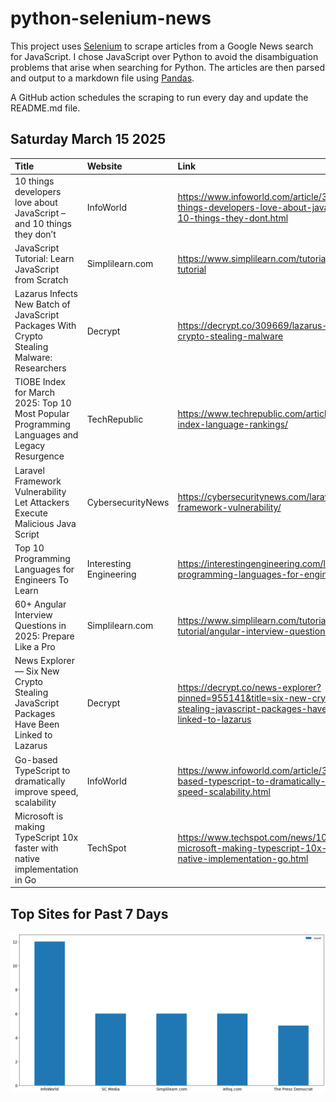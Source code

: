 # python-selenium-news

This project uses [Selenium](https://www.seleniumhq.org/) to scrape articles from a Google News search for JavaScript.
I chose JavaScript over Python to avoid the disambiguation problems that arise when searching for Python.
The articles are then parsed and output to a markdown file using [Pandas](https://pandas.pydata.org/).

A GitHub action schedules the scraping to run every day and update the README.md file.

## Saturday March 15 2025


| Title                                                                                       | Website                 | Link                                                                                                                         |
|:--------------------------------------------------------------------------------------------|:------------------------|:-----------------------------------------------------------------------------------------------------------------------------|
| 10 things developers love about JavaScript – and 10 things they don’t                       | InfoWorld               | https://www.infoworld.com/article/3836901/10-things-developers-love-about-javascript-and-10-things-they-dont.html            |
| JavaScript Tutorial: Learn JavaScript from Scratch                                          | Simplilearn.com         | https://www.simplilearn.com/tutorials/javascript-tutorial                                                                    |
| Lazarus Infects New Batch of JavaScript Packages With Crypto Stealing Malware: Researchers  | Decrypt                 | https://decrypt.co/309669/lazarus-javascript-crypto-stealing-malware                                                         |
| TIOBE Index for March 2025: Top 10 Most Popular Programming Languages and Legacy Resurgence | TechRepublic            | https://www.techrepublic.com/article/tiobe-index-language-rankings/                                                          |
| Laravel Framework Vulnerability Let Attackers Execute Malicious Java Script                 | CybersecurityNews       | https://cybersecuritynews.com/laravel-framework-vulnerability/                                                               |
| Top 10 Programming Languages for Engineers To Learn                                         | Interesting Engineering | https://interestingengineering.com/lists/top-10-programming-languages-for-engineers                                          |
| 60+ Angular Interview Questions in 2025: Prepare Like a Pro                                 | Simplilearn.com         | https://www.simplilearn.com/tutorials/angular-tutorial/angular-interview-questions                                           |
| News Explorer — Six New Crypto Stealing JavaScript Packages Have Been Linked to Lazarus     | Decrypt                 | https://decrypt.co/news-explorer?pinned=955141&title=six-new-crypto-stealing-javascript-packages-have-been-linked-to-lazarus |
| Go-based TypeScript to dramatically improve speed, scalability                              | InfoWorld               | https://www.infoworld.com/article/3842456/go-based-typescript-to-dramatically-improve-speed-scalability.html                 |
| Microsoft is making TypeScript 10x faster with native implementation in Go                  | TechSpot                | https://www.techspot.com/news/107139-microsoft-making-typescript-10x-faster-native-implementation-go.html                    |
## Top Sites for Past 7 Days

![Graph of Top Sites](https://raw.githubusercontent.com/dan-mba/python-selenium-news/main/last-week.png)

